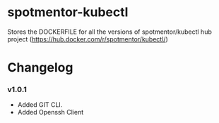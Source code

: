 # spotmentor-kubectl
Stores the DOCKERFILE for all the versions of spotmentor/kubectl hub project (https://hub.docker.com/r/spotmentor/kubectl/)


# Changelog

### v1.0.1

- Added GIT CLI.
- Added Openssh Client
